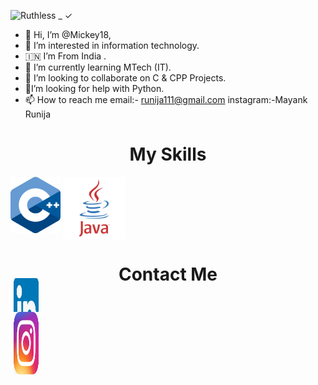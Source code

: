![Ruthless _ ✓](https://user-images.githubusercontent.com/84033122/124388998-e8c79880-dd02-11eb-8a83-be924d66e7e4.gif)
- 👋 Hi, I’m @Mickey18,
- 👀 I’m interested in information technology. 
- :india: I’m From India .
- 🌱 I’m currently learning MTech (IT).
- 💞️ I’m looking to collaborate on C & CPP Projects.
- :thinking:I’m looking for help with Python.
- 📫 How to reach me 
email:- runija111@gmail.com
instagram:-Mayank Runija

<h1 align="center"> My Skills </h1>
<!-- <img align="top" src="./Skills.png"
    alt="skills"/> -->
<div>
    <img align="top" src="./CPP.png" width="80px">
    <img align="top" src="./java.png" width="100px">
    
    
   
    
</div>


<h1 align="center"> Contact Me </h1>
 <a 
    href="https://www.linkedin.com/in/mayank-runija-444111205" target="_blank"
    style="font-size: 40px;background-color: white; display: flex; justify-content: center; align-items: center; width: 40px; height: 40px; border-radius: 5px;text-decoration:none;margin: 5px;">
        <img  src="./linkedin.png" width="100px" height="100px"/>
 </a>
    
 <a     
     href="https://www.instagram.com/_i_am._.runija18/?utm_medium=copy_link" target="_blank"
    style="font-size: 40px;background-color: white; display: flex; justify-content: center; align-items: center; width: 40px; height: 40px; border-radius: 5px;text-decoration:none;margin: 5px;">
        <img  src="./insta.png" width="100px" height="100px"/>
 </a>


 
<!---
Mickey18/Mickey18 is a ✨ special ✨ repository because its `README.md` (this file) appears on your GitHub profile.
You can click the Preview link to take a look at your changes.
--->
